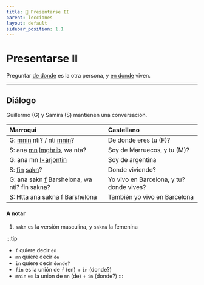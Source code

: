 ```yaml
---
title: 📖 Presentarse II
parent: lecciones
layout: default
sidebar_position: 1.1
---
```


# Presentarse II

Preguntar [de donde](../preguntas/donde) es la otra persona, y [en donde](../preguntas/donde) viven.

---

## Diálogo

Guillermo (G) y Samira (S) mantienen una conversación.

| Marroquí                                                                                    | Castellano                               |
|:--------------------------------------------------------------------------------------------|:-----------------------------------------|
| G: [mnin](../preguntas/donde) nti? / nti [mnin](../preguntas/donde)?                        | De donde eres tu (F)?                    |
| S: ana [mn](../vocabulario/preposiciones) [lmghrib](../vocabulario/paises-idiomas), wa nta? | Soy de Marruecos, y tu (M)?              |
| G: ana mn [l-arjontin](../vocabulario/paises-idiomas)                                       | Soy de argentina                         |
| S: [fin](../preguntas/donde) [sakn](../verbos/vivir)?                                       | Donde viviendo?                          |
| G: ana sakn [f](../vocabulario/preposiciones) Barshelona, wa nti? fin sakna?                | Yo vivo en Barcelona, y tu? donde vives? |
| S: Htta ana sakna f Barshelona                                                              | También yo vivo en Barcelona             |

#### A notar

1. `sakn` es la versión masculina, y `sakna` la femenina 

:::tip
- `f` quiere decir `en`
- `mn` quiere decir `de`
- `in` quiere decir `donde?`
- `fin` es la unión de `f` (en) + `in` (donde?)
- `mnin` es la union de `mn` (de) + `in` (donde?)
:::